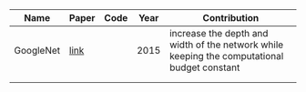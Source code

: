 |Name   | Paper  |  Code   | Year | Contribution |
|---|---|---|---|---|
|GoogleNet    | [link](http://openaccess.thecvf.com/content_cvpr_2015/html/Szegedy_Going_Deeper_With_2015_CVPR_paper.html) |   |2015   |  increase the depth and width of the network while keeping the computational budget constant |
|   |   |   |   |   |
|   |   |   |   |   |
